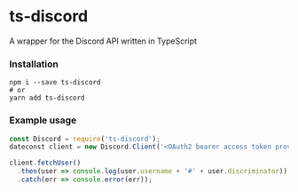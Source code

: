 # ts-discord
A wrapper for the Discord API written in TypeScript

### Installation
```
npm i --save ts-discord
# or
yarn add ts-discord
```

### Example usage
```js
const Discord = require('ts-discord');
dateconst client = new Discord.Client('<OAuth2 bearer access token provided by the OAuth2 API>');

client.fetchUser()
  .then(user => console.log(user.username + '#' + user.discriminator))
  .catch(err => console.error(err));
```
